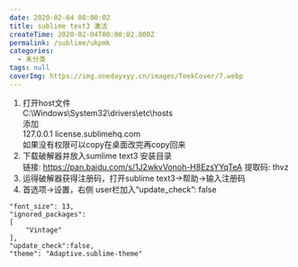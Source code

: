 ```yaml
---
date: 2020-02-04 08:00:02
title: sublime text3 激活
createTime: 2020-02-04T00:00:02.000Z
permalink: /sublime/ukpmk
categories:
  - 未分类
tags: null
coverImg: https://img.onedayxyy.cn/images/TeekCover/7.webp
---
```


  1. 打开host文件  
C:\Windows\System32\drivers\etc\hosts  
添加  
127.0.0.1 license.sublimehq.com   
如果没有权限可以copy在桌面改完再copy回来
  2. 下载破解器并放入sumlime text3 安装目录  
链接: https://pan.baidu.com/s/1J2wkvVonoh-H8EzsYYqTeA 提取码: thvz
  3. 运得破解器获得注册码，打开sublime text3->帮助->输入注册码
  4. 首选项->设置，右侧 user栏加入“update_check”: false  



    
    
    "font_size": 13,
    "ignored_packages":
    [
        "Vintage"
    ],
    "update_check":false,
    "theme": "Adaptive.sublime-theme"
